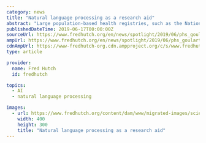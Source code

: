 ```yaml
---
category: news
title: "Natural language processing as a research aid"
abstract: "Large population-based health registries, such as the National Cancer Institute’s SEER program, are extensive databases that can be utilized by researchers to understand the epidemiology and mortality rates due to specific diseases. Since its development ..."
publishedDateTime: 2019-06-17T00:00:00Z
sourceUrl: https://www.fredhutch.org/en/news/spotlight/2019/06/phs_goulart_jcoclicancinfo.html
ampUrl: https://www.fredhutch.org/en/news/spotlight/2019/06/phs_goulart_jcoclicancinfo.amp.html
cdnAmpUrl: https://www-fredhutch-org.cdn.ampproject.org/c/s/www.fredhutch.org/en/news/spotlight/2019/06/phs_goulart_jcoclicancinfo.amp.html
type: article

provider:
  name: Fred Hutch
  id: fredhutch

topics:
  - AI
  - natural language processing

images:
  - url: https://www.fredhutch.org/content/dam/www/migrated-images/science-spotlight/phs_goulart_jcoclicancinfo-page-properties-image.jpg
    width: 400
    height: 300
    title: "Natural language processing as a research aid"
---
```

